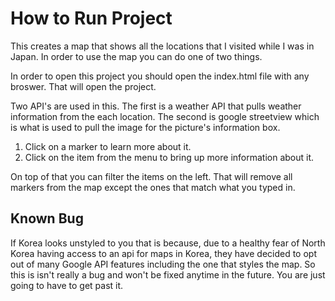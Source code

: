 # How to Run Project

This creates a map that shows all the locations that I visited while I was in Japan.  In order to use the map you can do one of two things.

In order to open this project you should open the index.html file with any broswer. That will open the project.

Two API's are used in this. The first is a weather API that pulls weather information from the each location. The second is google streetview which is what is used to pull the image for the picture's information box.

1. Click on a marker to learn more about it.
2. Click on the item from the menu to bring up more information about it.

On top of that you can filter the items on the left. That will remove all markers from the map except the ones that match what you typed in. 

## Known Bug

If Korea looks unstyled to you that is because, due to a healthy fear of North Korea having access to an api for maps in Korea, they have decided to opt out of many Google API features including the one that styles the map. So this is isn't really a bug and won't be fixed anytime in the future. You are just going to have to
get past it. 